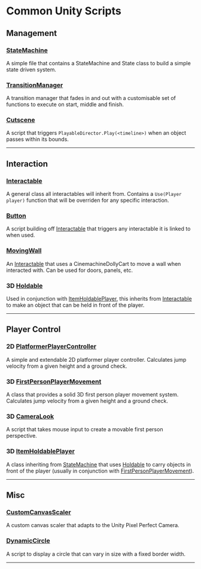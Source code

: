 # Common Unity Scripts

## Management
### [StateMachine](Management/StateMachine.cs)
A simple file that contains a StateMachine and State class to build a simple state driven system.

### [TransitionManager](Management/TransitionManager.cs)
A transition manager that fades in and out with a customisable set of functions to execute on start, middle and finish.

### [Cutscene](Management/Cutscene.cs)
A script that triggers `PlayableDirector.Play(<timeline>)` when an object passes within its bounds.

---
## Interaction
### [Interactable](Interaction/Interactable.cs)
A general class all interactables will inherit from. Contains a `Use(Player player)` function that will be overriden for any specific interaction.

### [Button](Interaction/Button.cs)
A script building off [Interactable](Interaction/Interactable.cs) that triggers any interactable it is linked to when used.

### [MovingWall](Interaction/MovingWall.cs)
An [Interactable](Interaction/Interactable.cs) that uses a CinemachineDollyCart to move a wall when interacted with. Can be used for doors, panels, etc.

### 3D [Holdable](Interaction/Holdable.cs)
Used in conjunction with [ItemHoldablePlayer](PlayerControllers/3D/ItemHoldablePlayerController.cs), this inherits from [Interactable](Interaction/Interactable.cs) to make an object that can be held in front of the player.

---
## Player Control

### 2D [PlatformerPlayerController](PlayerControllers/2D/PlatformerPlayerController.cs)
A simple and extendable 2D platformer player controller. Calculates jump velocity from a given height and a ground check.

### 3D [FirstPersonPlayerMovement](PlayerControllers/3D/FirstPersonPlayerMovement.cs)
A class that provides a solid 3D first person player movement system. Calculates jump velocity from a given height and a ground check.

### 3D [CameraLook](PlayerControllers/3D/CameraLook.cs)
A script that takes mouse input to create a movable first person perspective.

### 3D [ItemHoldablePlayer](PlayerControllers/3D/ItemHoldablePlayerController.cs)
A class inheriting from [StateMachine](Management/StateMachine.cs) that uses [Holdable](Interaction/Holdable.cs) to carry objects in front of the player (usually in conjunction with [FirstPersonPlayerMovement](PlayerControllers/3D/FirstPersonPlayerMovement.cs)).


---
## Misc

### [CustomCanvasScaler](Misc/CustomCanvasScaler.cs)
A custom canvas scaler that adapts to the Unity Pixel Perfect Camera.

### [DynamicCircle](Misc/DynamicCircle.cs)
A script to display a circle that can vary in size with a fixed border width.

---